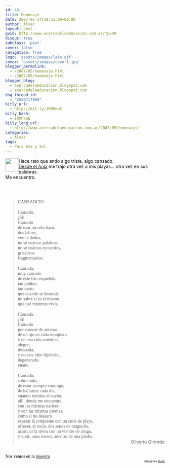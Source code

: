```yaml
---
id: 49
title: Homenaje
date: 2007-05-17T18:51:00+00:00
author: Alvar
layout: post
guid: http://www.acercadelaeducacion.com.ar/?p=49
disqus: true
subclass: 'post'
cover: false
navigation: True
logo: 'assets/images/lain.gif'
cover: 'assets/images/cover1.jpg'
blogger_permalink:
  - /2007/05/homenaje.html
  - /2007/05/homenaje.html
blogger_blog:
  - acercadelaeducacion.blogspot.com
  - acercadelaeducacion.blogspot.com
dsq_thread_id:
  - "2556717909"
bitly_url:
  - http://bit.ly/1RMhkoE
bitly_hash:
  - 1RMhkoE
bitly_long_url:
  - http://www.acercadelaeducacion.com.ar/2007/05/homenaje/
categories:
  - Alvar
tags:
  - Para Eva y Sol
---
```

<img style="float:left;width:42px;height:42px;" src="http://farm1.static.flickr.com/122/299349509_61d4d14daf.jpg?v=0">

<div style="text-align:center;color:rgb(0, 0, 0);">
<div style="text-align:left;">Hace rato que ando algo triste, algo cansado.<br />
<a href="http://desdeelaula.blogspot.com/2007/05/homenaje-oliverio-girondo.html">Desde el Aula</a> me trajo otra vez a mis playas... otra vez en sus palabras.<br />Me encuentro.<br />

</div><span style="font-family:Verdana;font-size:100%;"><br /><br /><br /></span>

<div style="text-align:justify;"><span style="font-family:Verdana;font-size:100%;"></span><blockquote><span style="font-family:Verdana;font-size:100%;">CANSANCIO</span><br /><span style="font-family:Verdana;font-size:100%;">   </span><br /><span style="font-family:Verdana;font-size:100%;">   Cansado.</span><br /><span style="font-family:Verdana;font-size:100%;">   ¡Sí!</span><br /><span style="font-family:Verdana;font-size:100%;">   Cansado</span><br /><span style="font-family:Verdana;font-size:100%;">   de usar un solo bazo,</span><br /><span style="font-family:Verdana;font-size:100%;">   dos labios,</span><br /><span style="font-family:Verdana;font-size:100%;">   veinte dedos,</span><br /><span style="font-family:Verdana;font-size:100%;">   no sé cuántas palabras,</span><br /><span style="font-family:Verdana;font-size:100%;">   no sé cuántos recuerdos,</span><br /><span style="font-family:Verdana;font-size:100%;">   grisáceos,</span><br /><span style="font-family:Verdana;font-size:100%;">   fragmentarios.</span><br /><span style="font-family:Verdana;font-size:100%;">   </span><br /><span style="font-family:Verdana;font-size:100%;">   Cansado,</span><br /><span style="font-family:Verdana;font-size:100%;">   muy cansado</span><br /><span style="font-family:Verdana;font-size:100%;">   de este frío esqueleto,</span><br /><span style="font-family:Verdana;font-size:100%;">   tan púdico,</span><br /><span style="font-family:Verdana;font-size:100%;">   tan casto,</span><br /><span style="font-family:Verdana;font-size:100%;">   que cuando se desnude</span><br /><span style="font-family:Verdana;font-size:100%;">   no sabré si es el mismo</span><br /><span style="font-family:Verdana;font-size:100%;">   que usé mientras vivía.</span><br /><span style="font-family:Verdana;font-size:100%;">   </span><br /><span style="font-family:Verdana;font-size:100%;">   Cansado.</span><br /><span style="font-family:Verdana;font-size:100%;">   ¡Sí!</span><br /><span style="font-family:Verdana;font-size:100%;">   Cansado</span><br /><span style="font-family:Verdana;font-size:100%;">   por carecer de antenas,</span><br /><span style="font-family:Verdana;font-size:100%;">   de un ojo en cada omóplato</span><br /><span style="font-family:Verdana;font-size:100%;">   y de una cola auténtica,</span><br /><span style="font-family:Verdana;font-size:100%;">   alegre,</span><br /><span style="font-family:Verdana;font-size:100%;">   desatada,</span><br /><span style="font-family:Verdana;font-size:100%;">   y no este rabo hipócrita,</span><br /><span style="font-family:Verdana;font-size:100%;">   degenerado,</span><br /><span style="font-family:Verdana;font-size:100%;">   enano.</span><br /><span style="font-family:Verdana;font-size:100%;">   </span><br /><span style="font-family:Verdana;font-size:100%;">   Cansado,</span><br /><span style="font-family:Verdana;font-size:100%;">   sobre todo,</span><br /><span style="font-family:Verdana;font-size:100%;">   de estar siempre conmigo,</span><br /><span style="font-family:Verdana;font-size:100%;">   de hallarme cada día,</span><br /><span style="font-family:Verdana;font-size:100%;">   cuando termina el sueño,</span><br /><span style="font-family:Verdana;font-size:100%;">   allí, donde me encuentre,</span><br /><span style="font-family:Verdana;font-size:100%;">   con las mismas narices</span><br /><span style="font-family:Verdana;font-size:100%;">   y con las mismas piernas;</span><br /><span style="font-family:Verdana;font-size:100%;">   como si no deseara</span><br /><span style="font-family:Verdana;font-size:100%;">   esperar la rompiente con un cutis de playa,</span><br /><span style="font-family:Verdana;font-size:100%;">   ofrecer, al rocío, dos senos de magnolia,</span><br /><span style="font-family:Verdana;font-size:100%;">   acariciar la tierra con un vientre de oruga,</span><br /><span style="font-family:Verdana;font-size:100%;">   y vivir, unos meses, adentro de una piedra.<br /></span><div style="text-align:right;">Oliverio Girondo<br /></div></blockquote><div style="text-align:right;"><div style="text-align:left;"><span style="font-family:Verdana;font-size:100%;">
<br />
Nos vemos en la <a href="http://www.cam-agencia.com.ar/news_a_n.php?ampliar=365">muestra</a></span><br /></div><span style="font-family:Verdana;font-size:100%;"><span style="font-size:78%;">imagenes <a href="http://www.flickr.com/photos/alejandrocolombo/299349509/">fickr</a></span><br /></span></div></div></div>
